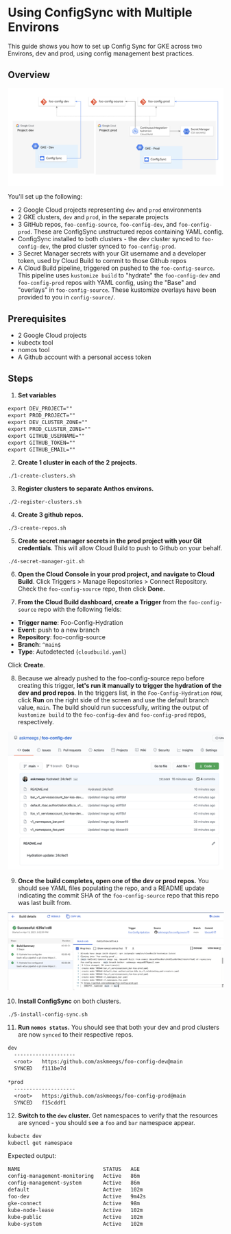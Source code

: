 #  Using ConfigSync with Multiple Environs 

This guide shows you how to set up Config Sync for GKE across two Environs, dev and prod, using config management best practices. 

## Overview 

![](screenshots/architecture.png)

You'll set up the following: 

- 2 Google Cloud projects representing `dev` and `prod` environments 
- 2 GKE clusters, `dev` and `prod`, in the separate projects
- 3 GitHub repos, `foo-config-source`, `foo-config-dev`, and `foo-config-prod`. These are ConfigSync unstructured repos containing YAML config. 
- ConfigSync installed to both clusters - the dev cluster synced to `foo-config-dev`, the prod cluster synced to `foo-config-prod`. 
- 3 Secret Manager secrets with your Git username and a developer token, used by Cloud Build to commit to those Github repos 
- A Cloud Build pipeline, triggered on pushed to the `foo-config-source`. This pipeline uses `kustomize build` to "hydrate" the `foo-config-dev` and `foo-config-prod` repos with YAML config, using the "Base" and "overlays" in `foo-config-source`. These kustomize overlays have been provided to you in `config-source/`. 

## Prerequisites 

- 2 Google Cloud projects
- kubectx tool 
- nomos tool 
- A Github account with a personal access token
  
## Steps 

1. **Set variables** 

```
export DEV_PROJECT=""
export PROD_PROJECT=""
export DEV_CLUSTER_ZONE=""
export PROD_CLUSTER_ZONE=""
export GITHUB_USERNAME=""
export GITHUB_TOKEN=""
export GITHUB_EMAIL=""
```

2. **Create 1 cluster in each of the 2 projects.** 

```
./1-create-clusters.sh
```

3. **Register clusters to separate Anthos environs.** 

```
./2-register-clusters.sh
```

4. **Create 3 github repos.** 

```
./3-create-repos.sh
```

5. **Create secret manager secrets in the prod project with your Git credentials**. This will allow Cloud Build to push to Github on your behalf. 

```
./4-secret-manager-git.sh
```

6. **Open the Cloud Console in your prod project, and navigate to Cloud Build**. Click Triggers > Manage Repositories > Connect Repository. Check the `foo-config-source` repo, then click **Done.** 


7. **From the Cloud Build dashboard, create a Trigger** from the `foo-config-source` repo with the following fields: 

- **Trigger name**: Foo-Config-Hydration
- **Event**: push to a new branch
- **Repository**: foo-config-source
- **Branch**: `^main$`
- **Type**: Autodetected (`cloudbuild.yaml`)


Click **Create**. 

8. Because we already pushed to the foo-config-source repo before creating this trigger, **let's run it manually to trigger the hydration of the dev and prod repos**. In the triggers list, in the `Foo-Config-Hydration` row, click **Run** on the right side of the screen and use the default branch value, `main`. The build should run successfully, writing the output of `kustomize build` to the `foo-config-dev` and `foo-config-prod` repos, respectively. 

![](screenshots/build-success.png)

9. **Once the build completes, open one of the dev or prod repos.** You should see YAML files populating the repo, and a README update indicating the commit SHA of the `foo-config-source` repo that this repo was last built from. 

![screenshot](screenshots/git-output.png)

10. **Install ConfigSync** on both clusters. 

```
./5-install-config-sync.sh
```

11. **Run `nomos status`.** You should see that both your dev and prod clusters are now `synced` to their respective repos. 

```
dev
  --------------------
  <root>   https:/github.com/askmeegs/foo-config-dev@main
  SYNCED   f111be7d

*prod
  --------------------
  <root>   https:/github.com/askmeegs/foo-config-prod@main
  SYNCED   f15cddf1
```

12. **Switch to the `dev` cluster.** Get namespaces to verify that the resources are synced - you should see a `foo` and `bar`  namespace appear. 


```
kubectx dev
kubectl get namespace 
```

Expected output: 

```
NAME                           STATUS   AGE
config-management-monitoring   Active   86m
config-management-system       Active   86m
default                        Active   102m
foo-dev                        Active   9m42s
gke-connect                    Active   98m
kube-node-lease                Active   102m
kube-public                    Active   102m
kube-system                    Active   102m
```